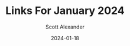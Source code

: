 ---
layout: podcast
title: "Links For January 2024"
author: Scott Alexander
description: https://www.astralcodexten.com/p/links-for-january-2024
date: 2024-01-18
length: 4098250
duration: 1024
guid: links-for-january-2024
---